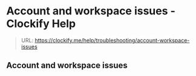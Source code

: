 # Account and workspace issues - Clockify Help

> URL: https://clockify.me/help/troubleshooting/account-workspace-issues

## Account and workspace issues